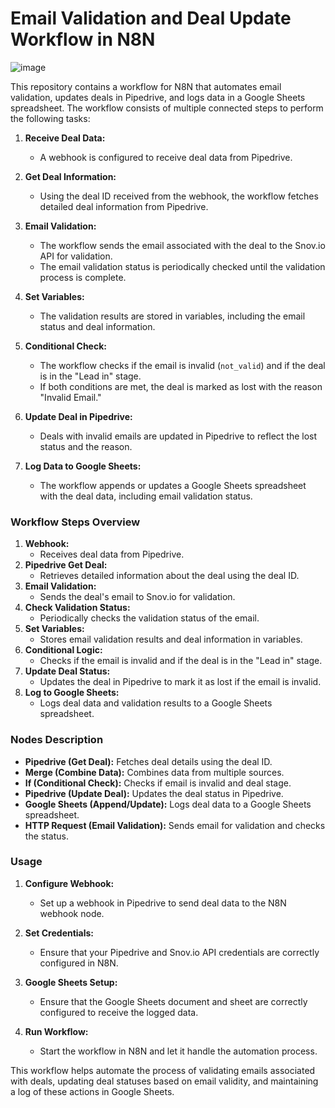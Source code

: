 # Email Validation and Deal Update Workflow in N8N

![image](https://github.com/user-attachments/assets/8a9d1b47-341e-4f4e-844f-0eae486acabb)


This repository contains a workflow for N8N that automates email validation, updates deals in Pipedrive, and logs data in a Google Sheets spreadsheet. The workflow consists of multiple connected steps to perform the following tasks:

1. **Receive Deal Data:**
   - A webhook is configured to receive deal data from Pipedrive.

2. **Get Deal Information:**
   - Using the deal ID received from the webhook, the workflow fetches detailed deal information from Pipedrive.

3. **Email Validation:**
   - The workflow sends the email associated with the deal to the Snov.io API for validation.
   - The email validation status is periodically checked until the validation process is complete.

4. **Set Variables:**
   - The validation results are stored in variables, including the email status and deal information.

5. **Conditional Check:**
   - The workflow checks if the email is invalid (`not_valid`) and if the deal is in the "Lead in" stage.
   - If both conditions are met, the deal is marked as lost with the reason "Invalid Email."

6. **Update Deal in Pipedrive:**
   - Deals with invalid emails are updated in Pipedrive to reflect the lost status and the reason.

7. **Log Data to Google Sheets:**
   - The workflow appends or updates a Google Sheets spreadsheet with the deal data, including email validation status.

### Workflow Steps Overview

1. **Webhook:**
   - Receives deal data from Pipedrive.
2. **Pipedrive Get Deal:**
   - Retrieves detailed information about the deal using the deal ID.
3. **Email Validation:**
   - Sends the deal's email to Snov.io for validation.
4. **Check Validation Status:**
   - Periodically checks the validation status of the email.
5. **Set Variables:**
   - Stores email validation results and deal information in variables.
6. **Conditional Logic:**
   - Checks if the email is invalid and if the deal is in the "Lead in" stage.
7. **Update Deal Status:**
   - Updates the deal in Pipedrive to mark it as lost if the email is invalid.
8. **Log to Google Sheets:**
   - Logs deal data and validation results to a Google Sheets spreadsheet.

### Nodes Description

- **Pipedrive (Get Deal):** Fetches deal details using the deal ID.
- **Merge (Combine Data):** Combines data from multiple sources.
- **If (Conditional Check):** Checks if email is invalid and deal stage.
- **Pipedrive (Update Deal):** Updates the deal status in Pipedrive.
- **Google Sheets (Append/Update):** Logs deal data to a Google Sheets spreadsheet.
- **HTTP Request (Email Validation):** Sends email for validation and checks the status.

### Usage

1. **Configure Webhook:**
   - Set up a webhook in Pipedrive to send deal data to the N8N webhook node.

2. **Set Credentials:**
   - Ensure that your Pipedrive and Snov.io API credentials are correctly configured in N8N.

3. **Google Sheets Setup:**
   - Ensure that the Google Sheets document and sheet are correctly configured to receive the logged data.

4. **Run Workflow:**
   - Start the workflow in N8N and let it handle the automation process.

This workflow helps automate the process of validating emails associated with deals, updating deal statuses based on email validity, and maintaining a log of these actions in Google Sheets.

